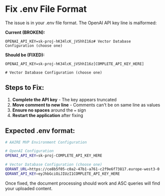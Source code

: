 # Fix .env File Format

The issue is in your .env file format. The OpenAI API key line is malformed:

**Current (BROKEN):**
```
OPENAI_API_KEY=sk-proj-hK34lcK_jVShhI16z# Vector Database Configuration (choose one)
```

**Should be (FIXED):**
```
OPENAI_API_KEY=sk-proj-hK34lcK_jVShhI16z[COMPLETE_API_KEY_HERE]

# Vector Database Configuration (choose one)
```

## Steps to Fix:

1. **Complete the API key** - The key appears truncated
2. **Move comment to new line** - Comments can't be on same line as values
3. **Ensure no spaces** around the `=` sign
4. **Restart the application** after fixing

## Expected .env format:
```bash
# AAIRE MVP Environment Configuration

# OpenAI Configuration  
OPENAI_API_KEY=sk-proj-COMPLETE_API_KEY_HERE

# Vector Database Configuration (choose one)
QDRANT_URL=https://ce8b5f05-c0a2-47b1-a761-c2f9e6f73817.europe-west3-0.gcp.cloud.qdrant.io
QDRANT_API_KEY=eyJhbGciOiJIUzI1COMPLETE_API_KEY_HERE
```

Once fixed, the document processing should work and ASC queries will find your uploaded content.